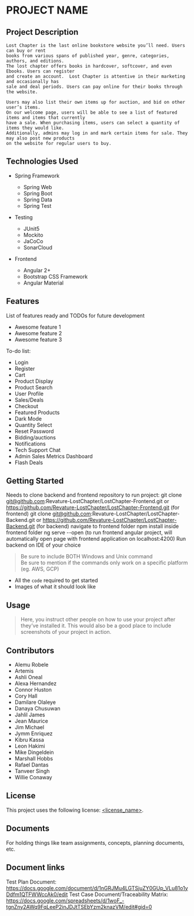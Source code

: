 # PROJECT NAME

## Project Description

	Lost Chapter is the last online bookstore website you’ll need. Users can buy or rent 
	books from various spans of published year, genre, categories, authors, and editions. 
	The lost chapter offers books in hardcover, softcover, and even Ebooks. Users can register 
	and create an account. 	Lost Chapter is attentive in their marketing and occasionally has 
	sale and deal periods. Users can pay online for their books through the website. 

    Users may also list their own items up for auction, and bid on other user’s items. 
	On our welcome page, users will be able to see a list of featured items and items that currently 
	have a sale. When purchasing items, users can select a quantity of items they would like. 
	Additionally, admins may log in and mark certain items for sale. They may also post new products 
	on the website for regular users to buy.

## Technologies Used

* Spring Framework	
	- Spring Web
	- Spring Boot
	- Spring Data
	- Spring Test
	
* Testing
	- JUnit5
	- Mockito
	- JaCoCo
	- SonarCloud
	
* Frontend
	- Angular 2+
	- Bootstrap CSS Framework
	- Angular Material

## Features

List of features ready and TODOs for future development
* Awesome feature 1
* Awesome feature 2
* Awesome feature 3

To-do list:
* Login 
* Register
* Cart
* Product Display
* Product Search
* User Profile
* Sales/Deals
* Checkout
* Featured Products
* Dark Mode
* Quantity Select
* Reset Password
* Bidding/auctions
* Notifications 
* Tech Support Chat
* Admin Sales Metrics Dashboard
* Flash Deals

## Getting Started
   
   Needs to clone backend and frontend repository to run project:
   git clone git@github.com:Revature-LostChapter/LostChapter-Frontend.git or https://github.com/Revature-LostChapter/LostChapter-Frontend.git (for frontend)
   git clone git@github.com:Revature-LostChapter/LostChapter-Backend.git or https://github.com/Revature-LostChapter/LostChapter-Backend.git (for backend)
   navigate to frontend folder
   npm install inside frontend folder
   ng serve --open (to run frontend angular project, will automatically open page with frontend application on localhost:4200)
   Run backend on IDE of your choice
   
> Be sure to include BOTH Windows and Unix command  
> Be sure to mention if the commands only work on a specific platform (eg. AWS, GCP)

- All the `code` required to get started
- Images of what it should look like

## Usage

> Here, you instruct other people on how to use your project after they’ve installed it. This would also be a good place to include screenshots of your project in action.

## Contributors

- Alemu Robele
- Artemis
- Ashli Oneal
- Alexa Hernandez
- Connor Huston
- Cory Hall
- Damilare Olaleye
- Danaya Chusuwan
- Jahlil James
- Jean Maurice
- Jim Michael
- Jymm Enriquez
- Kibru Kassa
- Leon Hakimi
- Mike Dingeldein
- Marshall Hobbs
- Rafael Dantas
- Tanveer Singh
- Willie Conaway 

## License

This project uses the following license: [<license_name>](<link>).

## Documents
For holding things like team assignments, concepts, planning documents, etc.

## Document links
Test Plan Document: https://docs.google.com/document/d/1nGRJMu4LGTSjuZY0GUp_VLu81o1yDdfm1QTFWWccAk0/edit
Test Case Document/Traceability Matrix: https://docs.google.com/spreadsheets/d/1woF_-tgnZny2AWq9FqLeeP2inJDJtTSEbYzm2knazVM/edit#gid=0
